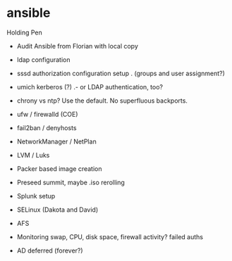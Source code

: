 # ansible
Holding Pen


* Audit Ansible from Florian with local copy
* ldap configuration
* sssd authorization configuration setup . (groups and user assignment?)
* umich kerberos (?) .- or LDAP authentication, too?
* chrony vs ntp?  Use the default.  No superfluous backports.
* ufw / firewalld (COE)
* fail2ban / denyhosts
* NetworkManager / NetPlan
* LVM / Luks
* Packer based image creation
* Preseed summit, maybe .iso rerolling
* Splunk setup
* SELinux (Dakota and David)
* AFS

* Monitoring
    swap, CPU, disk space, firewall activity? failed auths

* AD deferred (forever?)
